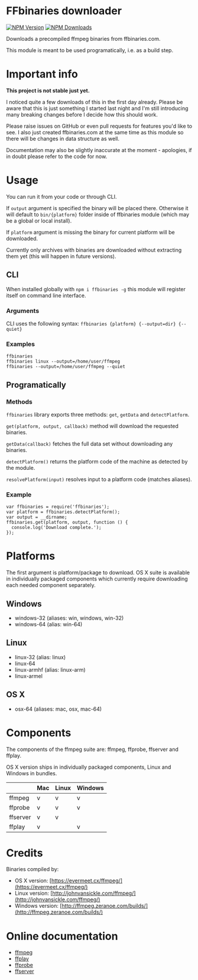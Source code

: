 # FFbinaries downloader

[![NPM Version][npm-img]][npm-url]
[![NPM Downloads][npm-dl-img]][npm-url]

[npm-url]: https://npmjs.org/package/ffbinaries
[npm-img]: https://img.shields.io/npm/v/ffbinaries.svg
[npm-dl-img]: https://img.shields.io/npm/dm/ffbinaries.svg


Downloads a precompiled ffmpeg binaries from ffbinaries.com.

This module is meant to be used programatically, i.e. as a build step.


# Important info

**This project is not stable just yet.**

I noticed quite a few downloads of this in the first day already.
Please be aware that this is just something I started last night
and I'm still introducing many breaking changes before I decide how this should
work.

Please raise issues on GitHub or even pull requests for features you'd like to see.
I also just created ffbinaries.com at the same time as this module
so there will be changes in data structure as well.

Documentation may also be slightly inaccurate at the moment - apologies,
if in doubt please refer to the code for now.

# Usage

You can run it from your code or through CLI.

If `output` argument is specified the binary will be placed there.
Otherwise it will default to `bin/{platform}` folder inside of ffbinaries module
(which may be a global or local install).


If `platform` argument is missing the binary for current platform will be downloaded.

Currently only archives with binaries are downloaded without
extracting them yet (this will happen in future versions).


## CLI

When installed globally with `npm i ffbinaries -g` this module will register
itself on command line interface.

### Arguments

CLI uses the following syntax: `ffbinaries {platform} {--output=dir} {--quiet}`

### Examples

```
ffbinaries
ffbinaries linux --output=/home/user/ffmpeg
ffbinaries --output=/home/user/ffmpeg --quiet
```


## Programatically

### Methods

`ffbinaries` library exports three methods: `get`, `getData` and `detectPlatform`.

`get(platform, output, callback)` method will download the requested binaries.

`getData(callback)` fetches the full data set without downloading any binaries.

`detectPlatform()` returns the platform code of the machine as detected by the module.

`resolvePlatform(input)` resolves input to a platform code (matches aliases).


### Example

```
var ffbinaries = require('ffbinaries');
var platform = ffbinaries.detectPlatform();
var output = __dirname;
ffbinaries.get(platform, output, function () {
  console.log('Download complete.');
});
```


# Platforms

The first argument is platform/package to download. OS X suite is available
in individually packaged components which currently require downloading
each needed component separately.

## Windows
* windows-32 (aliases: win, windows, win-32)
* windows-64 (alias: win-64)

## Linux
* linux-32 (alias: linux)
* linux-64
* linux-armhf (alias: linux-arm)
* linux-armel

## OS X
* osx-64 (aliases: mac, osx, mac-64)


# Components

The components of the ffmpeg suite are: ffmpeg, ffprobe, ffserver and ffplay.

OS X version ships in individually packaged components, Linux and Windows in bundles.

|          | Mac | Linux | Windows |
|----------|-----|-------|---------|
| ffmpeg   | v   | v     | v       |
| ffprobe  | v   | v     | v       |
| ffserver | v   | v     |         |
| ffplay   | v   |       | v       |


# Credits

Binaries compiled by:

* OS X version: [https://evermeet.cx/ffmpeg/](https://evermeet.cx/ffmpeg/)
* Linux version: [http://johnvansickle.com/ffmpeg/](http://johnvansickle.com/ffmpeg/)
* Windows version: [http://ffmpeg.zeranoe.com/builds/](http://ffmpeg.zeranoe.com/builds/)


# Online documentation

* [ffmpeg](http://ffmpeg.org/ffmpeg.html)
* [ffplay](http://ffmpeg.org/ffplay.html)
* [ffprobe](http://ffmpeg.org/ffprobe.html)
* [ffserver](http://ffmpeg.org/ffserver.html)
